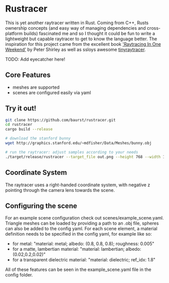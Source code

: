 # Rustracer
This is yet another raytracer written in Rust. Coming from C++, Rusts ownership concepts (and easy way of managing dependencies and cross-platform builds) fascinated me and so I thought it could be fun to write a lightweight but capable raytracer to get to know the language better.
The inspiration for this project came from the excellent book ['Raytracing In One Weekend'](https://raytracing.github.io) by Peter Shirley as well as ssloys awesome [tinyraytracer](https://github.com/ssloy/tinyraytracer).

TODO: Add eyecatcher here!

## Core Features
* meshes are supported
* scenes are configured easily via yaml 

## Try it out!
```bash
git clone https://github.com/baurst/rustracer.git
cd rustracer
cargo build --release

# download the stanford bunny
wget http://graphics.stanford.edu/~mdfisher/Data/Meshes/bunny.obj    

# run the raytracer: adjust samples according to your needs
./target/release/rustracer --target_file out.png --height 768 --width 1024 --samples 50 --config scenes/example_scene.yaml
```

## Coordinate System
The raytracer uses a right-handed coordinate system, with negative z pointing through the camera lens towards the scene.

## Configuring the scene
For an example scene configuration check out scenes/example_scene.yaml.
Triangle meshes can be loaded by providing a path to an .obj file, spheres can also be added to the config yaml.
For each scene element, a material definition needs to be specified in the config yaml, for example like so: 
* for metal: "material: metal; albedo: (0.8, 0.8, 0.8); roughness: 0.005"
* for a matte, lambertian material: "material: lambertian; albedo: (0.02,0.2,0.02)"
* for a transparent dielectric material: "material: dielectric; ref_idx: 1.8"

All of these features can be seen in the example_scene.yaml file in the config folder.
